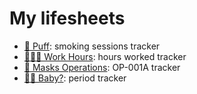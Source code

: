 # My lifesheets

- [🚬 Puff](puff): smoking sessions tracker
- [👩🏻‍💻 Work Hours](work-hours): hours worked tracker
- [📝 Masks Operations](masks-operations): OP-001A tracker
- [🫄🏻 Baby?](baby): period tracker